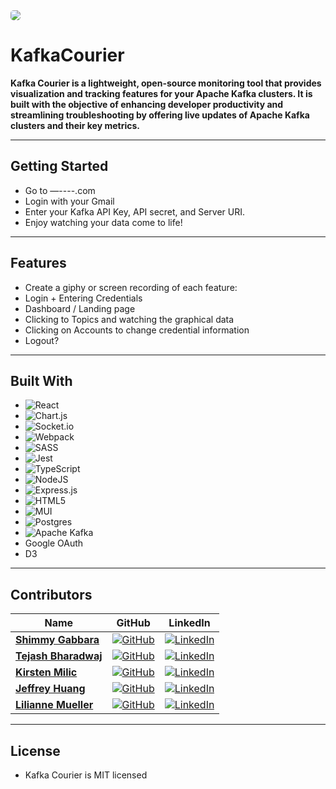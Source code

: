 <img src="https://pbs.twimg.com/media/FwW_fC9aQAAs8nE?format=jpg&name=small" style='border-radius:30%;'>

# KafkaCourier

**Kafka Courier is a lightweight, open-source monitoring tool that provides visualization and tracking features for your Apache Kafka clusters. It is built with the objective of enhancing developer productivity and streamlining troubleshooting by offering live updates of Apache Kafka clusters and their key metrics.**

---
## **Getting Started**
- Go to —----.com
- Login with your Gmail
- Enter your Kafka API Key, API secret, and Server URI.
- Enjoy watching your data come to life!

---

## **Features**
- Create a giphy or screen recording of each feature:
- Login + Entering Credentials
- Dashboard / Landing page
- Clicking to Topics and watching the graphical data
- Clicking on Accounts to change credential information
- Logout?

---

## **Built With**
- ![React](https://img.shields.io/badge/react-%2320232a.svg?style=for-the-badge&logo=react&logoColor=%2361DAFB)
- ![Chart.js](https://img.shields.io/badge/chart.js-F5788D.svg?style=for-the-badge&logo=chart.js&logoColor=white)
- ![Socket.io](https://img.shields.io/badge/Socket.io-black?style=for-the-badge&logo=socket.io&badgeColor=010101)
- ![Webpack](https://img.shields.io/badge/webpack-%238DD6F9.svg?style=for-the-badge&logo=webpack&logoColor=black)
- ![SASS](https://img.shields.io/badge/SASS-hotpink.svg?style=for-the-badge&logo=SASS&logoColor=white)
- ![Jest](https://img.shields.io/badge/-jest-%23C21325?style=for-the-badge&logo=jest&logoColor=white)
- ![TypeScript](https://img.shields.io/badge/typescript-%23007ACC.svg?style=for-the-badge&logo=typescript&logoColor=white)
- ![NodeJS](https://img.shields.io/badge/node.js-6DA55F?style=for-the-badge&logo=node.js&logoColor=white)
- ![Express.js](https://img.shields.io/badge/express.js-%23404d59.svg?style=for-the-badge&logo=express&logoColor=%2361DAFB)
- ![HTML5](https://img.shields.io/badge/html5-%23E34F26.svg?style=for-the-badge&logo=html5&logoColor=white)
- ![MUI](https://img.shields.io/badge/MUI-%230081CB.svg?style=for-the-badge&logo=mui&logoColor=white)
- ![Postgres](https://img.shields.io/badge/postgres-%23316192.svg?style=for-the-badge&logo=postgresql&logoColor=white)
- ![Apache Kafka](https://img.shields.io/badge/Apache%20Kafka-000?style=for-the-badge&logo=apachekafka)
- Google OAuth 
- D3 

---
## **Contributors**

| Name | GitHub | LinkedIn |
| ---- | ------ | -------- |
| [**Shimmy Gabbara**](#) | [![GitHub](https://img.shields.io/badge/github-%23121011.svg?style=for-the-badge&logo=github&logoColor=white)](https://github.com/shimmy25) | [![LinkedIn](https://img.shields.io/badge/linkedin-%230077B5.svg?style=for-the-badge&logo=linkedin&logoColor=white)](https://www.linkedin.com/in/shimmygabbara/) |
| [**Tejash Bharadwaj**](#) | [![GitHub](https://img.shields.io/badge/github-%23121011.svg?style=for-the-badge&logo=github&logoColor=white)](https://github.com/tejasbbb) | [![LinkedIn](https://img.shields.io/badge/linkedin-%230077B5.svg?style=for-the-badge&logo=linkedin&logoColor=white)](https://www.linkedin.com/in/tejash-bharadwaj-b53797278/) |
| [**Kirsten Milic**](#) | [![GitHub](https://img.shields.io/badge/github-%23121011.svg?style=for-the-badge&logo=github&logoColor=white)](https://github.com/klmilic) | [![LinkedIn](https://img.shields.io/badge/linkedin-%230077B5.svg?style=for-the-badge&logo=linkedin&logoColor=white)](#) |
| [**Jeffrey Huang**](#) | [![GitHub](https://img.shields.io/badge/github-%23121011.svg?style=for-the-badge&logo=github&logoColor=white)](https://github.com/jeffuh) | [![LinkedIn](https://img.shields.io/badge/linkedin-%230077B5.svg?style=for-the-badge&logo=linkedin&logoColor=white)](https://www.linkedin.com/in/jeffreyehuang/) |
| [**Lilianne Mueller**](#) | [![GitHub](https://img.shields.io/badge/github-%23121011.svg?style=for-the-badge&logo=github&logoColor=white)](https://github.com/liliannemueller) | [![LinkedIn](https://img.shields.io/badge/linkedin-%230077B5.svg?style=for-the-badge&logo=linkedin&logoColor=white)](https://www.linkedin.com/in/lilianne-orlet-mueller/) |


  ---
  
 ## License
 - Kafka Courier is MIT licensed


